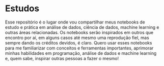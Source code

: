 # Estudos
Esse repositório é o lugar onde vou compartilhar meus notebooks de estudo e prática em análise de dados, ciência de dados, machine learning e outras áreas relacionadas. Os notebooks serão inspirados em outros que encontro por aí, em alguns casos até mesmo uma reprodução fiel, mas sempre dando os créditos devidos, é claro. Quero usar esses notebooks para me familiarizar com conceitos e ferramentas importantes, aprimorar minhas habilidades em programação, análise de dados e machine learning e, quem sabe, inspirar outras pessoas a fazer o mesmo!

